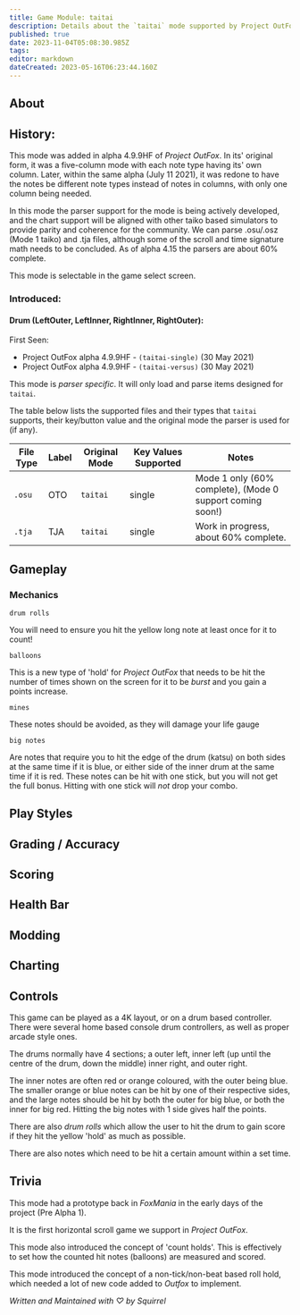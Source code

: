 ```yaml
---
title: Game Module: taitai
description: Details about the `taitai` mode supported by Project OutFox.
published: true
date: 2023-11-04T05:08:30.985Z
tags: 
editor: markdown
dateCreated: 2023-05-16T06:23:44.160Z
---
```


<!--
insert picture of gameplay 
-->

## About

## History:

This mode was added in alpha 4.9.9HF of _Project OutFox_. In its' original form, it was a five-column mode with each note type having its' own column. Later, within the same alpha (July 11 2021), it was redone to have the notes be different note types instead of notes in columns, with only one column being needed.

In this mode the parser support for the mode is being actively developed, and the chart support will be aligned with other taiko based simulators to provide parity and coherence for the community. We can parse .osu/.osz (Mode 1 taiko) and .tja files, although some of the scroll and time signature math needs to be concluded. As of alpha 4.15 the parsers are about 60% complete.

This mode is selectable in the game select screen.

### Introduced:
#### Drum (LeftOuter, LeftInner, RightInner, RightOuter):

First Seen:
 * Project OutFox alpha 4.9.9HF - ``(taitai-single)`` (30 May 2021)
 * Project OutFox alpha 4.9.9HF - ``(taitai-versus)`` (30 May 2021)

This mode is _parser specific_. It will only load and parse items designed for `taitai`. 

The table below lists the supported files and their types that ``taitai`` supports, their key/button value and the original mode the parser is used for (if any).

File Type|Label|Original Mode|Key Values Supported|Notes 
------------|-------------|-------------|-------------|-------------|
 ``.osu`` | OTO | ``taitai`` | single | Mode 1 only (60% complete), (Mode 0 support coming soon!)
 ``.tja`` | TJA | ``taitai`` | single | Work in progress, about 60% complete.

## Gameplay

### Mechanics

``drum rolls`` 

You will need to ensure you hit the yellow long note at least once for it to count!

``balloons`` 

This is a new type of 'hold' for _Project OutFox_ that needs to be hit the number of times shown on the screen for it to be _burst_ and you gain a points increase.

``mines`` 

These notes should be avoided, as they will damage your life gauge

``big notes`` 

Are notes that require you to hit the edge of the drum (katsu) on both sides at the same time if it is blue, or either side of the inner drum at the same time if it is red. These notes can be hit with one stick, but you will not get the full bonus. Hitting with one stick will _not_ drop your combo.


## Play Styles

## Grading / Accuracy

## Scoring

## Health Bar

## Modding

## Charting

## Controls

This game can be played as a 4K layout, or on a drum based controller. There were several home based console drum controllers, as well as proper arcade style ones. 

The drums normally have 4 sections; a outer left, inner left (up until the centre of the drum, down the middle) inner right, and outer right.

The inner notes are often red or orange coloured, with the outer being blue. The smaller orange or blue notes can be hit by one of their respective sides, and the large notes should be hit by both the outer for big blue, or both the inner for big red. Hitting the big notes with 1 side gives half the points.

There are also _drum rolls_ which allow the user to hit the drum to gain score if they hit the yellow 'hold' as much as possible.

There are also notes which need to be hit a certain amount within a set time.

## Trivia

This mode had a prototype back in _FoxMania_ in the early days of the project (Pre Alpha 1).

It is the first horizontal scroll game we support in _Project OutFox_.

This mode also introduced the concept of 'count holds'. This is effectively to set how the counted hit notes (balloons) are measured and scored.

This mode introduced the concept of a non-tick/non-beat based roll hold, which needed a lot of new code added to _Outfox_ to implement.

_Written and Maintained with ♡ by Squirrel_